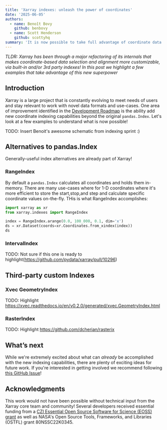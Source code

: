 ```yaml
---
title: 'Xarray indexes: unleash the power of coordinates'
date: '2025-06-05'
authors:
  - name: Benoît Bovy
    github: benbovy
  - name: Scott Henderson
    github: scottyhq
summary: 'It is now possible to take full advantage of coordinate data via Xarray explicit and flexible indexes'
---
```


_TLDR: Xarray has been through a major refactoring of its internals that makes coordinate-based data selection and alignment more customizable, via built-in and/or 3rd party indexes! In this post we highlight a few examples that take advantage of this new superpower_

## Introduction

Xarray is a large project that is constantly evolving to meet needs of users and stay relevant to work with novel data formats and use-cases. One area of improvement identified in the [Development Roadmap](https://docs.xarray.dev/en/stable/roadmap.html#flexible-indexes) is the ability add new coordinate indexing capabilities beyond the original `pandas.Index`. Let's look at a few examples to understand what is now possible!

TODO: Insert Benoit's awesome schematic from indexing sprint :)

## Alternatives to pandas.Index

Generally-useful index alternatives are already part of Xarray!

### RangeIndex

By default a `pandas.Index` calculates all coordinates and holds them in-memory. There are many use-cases where for 1-D coordinates where it's more efficient to store the start,stop,and step and calculate specific coordinate values on-the-fly. THis is what RangeIndex accomplishes:

```python
import xarray as xr
from xarray.indexes import RangeIndex

index = RangeIndex.arange(0.0, 100_000, 0.1, dim='x')
ds = xr.Dataset(coords=xr.Coordinates.from_xindex(index))
ds
```

<RawHTML filePath='/posts/flexible-indexes/rangeindex-repr.html' />

### IntervalIndex

TODO: Not sure if this one is ready to highlight(https://github.com/pydata/xarray/pull/10296)

## Third-party custom Indexes

### Xvec GeometryIndex

TODO: Highlight https://xvec.readthedocs.io/en/v0.2.0/generated/xvec.GeometryIndex.html

### RasterIndex

TODO: Highlight https://github.com/dcherian/rasterix

## What’s next

While we're extremely excited about what can _already_ be accomplished with the new indexing capabilities, there are plenty of exciting ideas for future work. If you're interested in getting involved we recommend following [this GitHub Issue](https://github.com/pydata/xarray/issues/6293)!

## Acknowledgments

This work would not have been possible without technical input from the Xarray core team and community!
Several developers received essential funding from a [CZI Essential Open Source Software for Science (EOSS) grant](https://xarray.dev/blog/czi-eoss-grant-conclusion) as well as NASA's Open Source Tools, Frameworks, and Libraries (OSTFL) grant 80NSSC22K0345.
